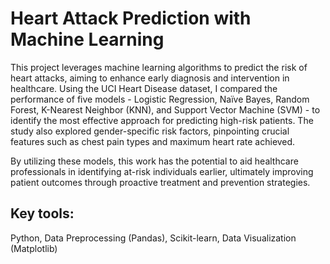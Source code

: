 # Heart Attack Prediction with Machine Learning

This project leverages machine learning algorithms to predict the risk of heart attacks, aiming to enhance early diagnosis and intervention in healthcare. Using the UCI Heart Disease dataset, I compared the performance of five models - Logistic Regression, Naïve Bayes, Random Forest, K-Nearest Neighbor (KNN), and Support Vector Machine (SVM) - to identify the most effective approach for predicting high-risk patients. The study also explored gender-specific risk factors, pinpointing crucial features such as chest pain types and maximum heart rate achieved.

By utilizing these models, this work has the potential to aid healthcare professionals in identifying at-risk individuals earlier, ultimately improving patient outcomes through proactive treatment and prevention strategies.

## Key tools: 
Python, Data Preprocessing (Pandas), Scikit-learn, Data Visualization (Matplotlib)
